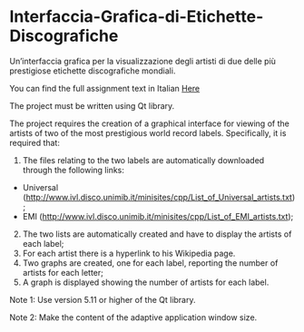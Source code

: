 # Interfaccia-Grafica-di-Etichette-Discografiche
Un’interfaccia grafica per la visualizzazione degli artisti di due delle più prestigiose etichette discografiche mondiali.

You can find the full assignment text in Italian [Here](https://github.com/davidepietrasanta/Interfaccia-Grafica-di-Etichette-Discografiche/blob/master/Esame-200420.pdf)

The project must be written using Qt library.

The project requires the creation of a graphical interface for viewing
of the artists of two of the most prestigious world record labels. Specifically, it is required that:
1. The files relating to the two labels are automatically downloaded through the following links:
- Universal (http://www.ivl.disco.unimib.it/minisites/cpp/List_of_Universal_artists.txt);
- EMI (http://www.ivl.disco.unimib.it/minisites/cpp/List_of_EMI_artists.txt);
2. The two lists are automatically created and have to display
the artists of each label;
3. For each artist there is a hyperlink to his Wikipedia page.
4. Two graphs are created, one for each label, reporting the
number of artists for each letter;
5. A graph is displayed showing the number of artists for
each label.

Note 1: Use version 5.11 or higher of the Qt library.

Note 2: Make the content of the adaptive application window size.

